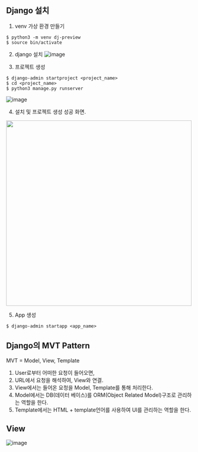 ## Django 설치
1. venv 가상 환경 만들기
```
$ python3 -m venv dj-preview
$ source bin/activate
```

2. django 설치
![image](https://user-images.githubusercontent.com/59414764/124951984-d2954180-e04e-11eb-902c-616d2bb281e0.png)

3. 프로젝트 생성
```
$ django-admin startproject <project_name>
$ cd <project_name>
$ python3 manage.py runserver
```
![image](https://user-images.githubusercontent.com/59414764/124990067-d8088100-e07a-11eb-916b-a64fab8046c1.png)
   
4. 설치 및 프로젝트 생성 성공 화면.  
<img src="https://user-images.githubusercontent.com/59414764/124990222-08501f80-e07b-11eb-8289-e7977f6accca.png" width="500" height="500" />

5. App 생성
```
$ django-admin startapp <app_name>
```

## Django의 MVT Pattern
MVT = Model, View, Template

1. User로부터 어떠한 요청이 들어오면,
2. URL에서 요청을 해석하여, View와 연결.
3. View에서는 들어온 요청을 Model, Template를 통해 처리한다.
4. Model에서는 DB(데이터 베이스)를 ORM(Object Related Model)구조로 관리하는 역할을 한다.
5. Template에서는 HTML + template언어를 사용하여 UI를 관리하는 역할을 한다.

## View

![image](https://user-images.githubusercontent.com/59414764/125004257-1e1e0e80-e094-11eb-89db-b38efc05daa3.png)

